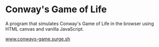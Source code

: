 # Conway's Game of Life

A program that simulates Conway's Game of Life in the browser using HTML canvas and vanilla JavaScript.

www.conways-game.surge.sh